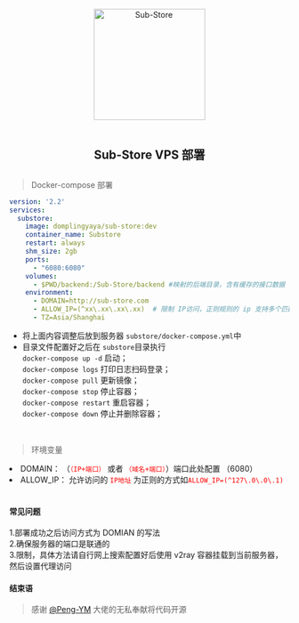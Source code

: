 <div align="center">
<br>
<img width="200" src="https://raw.githubusercontent.com/58xinian/icon/master/Sub-Store1.png" alt="Sub-Store">
<br>
<br>
<h2 align="center">Sub-Store VPS 部署<h2>
</div>

> Docker-compose 部署

```yml
version: '2.2'
services:
  substore:
    image: domplingyaya/sub-store:dev
    container_name: Substore
    restart: always
    shm_size: 2gb
    ports:
      - "6080:6080"
    volumes:
      - $PWD/backend:/Sub-Store/backend #映射的后端目录，含有缓存的接口数据
    environment:
      - DOMAIN=http://sub-store.com
      - ALLOW_IP=(^xx\.xx\.xx\.xx)  # 限制 IP访问，正则规则的 ip 支持多个匹配，因为是公网访问，所以可以搭配 v2ray 之类的代理作为限制，也可以使用自己已经有的订阅地址的 ip，然后本地 vpn 软件建立相关访问的分流规则
      - TZ=Asia/Shanghai
```

- 将上面内容调整后放到服务器 `substore/docker-compose.yml`中
- 目录文件配置好之后在 `substore`目录执行  
  `docker-compose up -d` 启动；  
  `docker-compose logs` 打印日志扫码登录；  
  `docker-compose pull` 更新镜像；  
  `docker-compose stop` 停止容器；  
  `docker-compose restart` 重启容器；  
  `docker-compose down` 停止并删除容器；

<br>

> 环境变量

<li>
DOMAIN：
（<code style="color:red">（IP+端口）</code> 或者
<code style="color:red">（域名+端口）</code>）端口此处配置  （6080）
</li>
<li>
ALLOW_IP：
  允许访问的 <code style="color:red">IP地址</code> 为正则的方式如<code style="color:red">ALLOW_IP=(^127\.0\.0\.1)</code>
</li>
<br>

#### 常见问题

1.部署成功之后访问方式为 DOMIAN 的写法<br>
2.确保服务器的端口是联通的<br>
3.限制，具体方法请自行网上搜索配置好后使用 v2ray 容器挂载到当前服务器，然后设置代理访问
#### 结束语

> 感谢 [@Peng-YM](https://github.com/Peng-YM/Sub-Store) 大佬的无私奉献将代码开源
